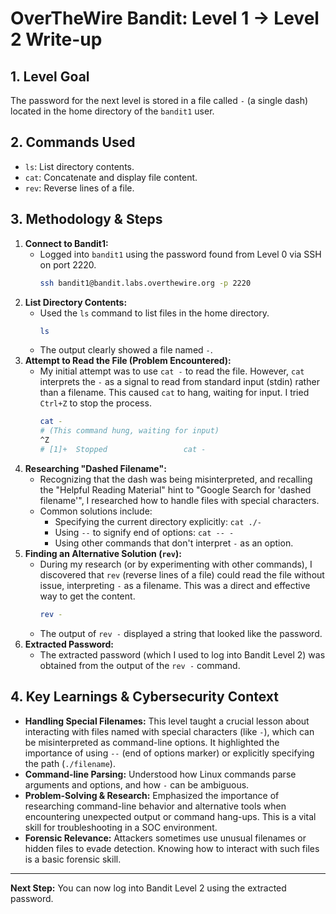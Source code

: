 # OverTheWire Bandit: Level 1 → Level 2 Write-up

## 1. Level Goal
The password for the next level is stored in a file called `-` (a single dash) located in the home directory of the `bandit1` user.

## 2. Commands Used
* `ls`: List directory contents.
* `cat`: Concatenate and display file content.
* `rev`: Reverse lines of a file.

## 3. Methodology & Steps
1.  **Connect to Bandit1:**
    * Logged into `bandit1` using the password found from Level 0 via SSH on port 2220.
        ```bash
        ssh bandit1@bandit.labs.overthewire.org -p 2220
        ```
2.  **List Directory Contents:**
    * Used the `ls` command to list files in the home directory.
        ```bash
        ls
        ```
    * The output clearly showed a file named `-`.
3.  **Attempt to Read the File (Problem Encountered):**
    * My initial attempt was to use `cat -` to read the file. However, `cat` interprets the `-` as a signal to read from standard input (stdin) rather than a filename. This caused `cat` to hang, waiting for input. I tried `Ctrl+Z` to stop the process.
        ```bash
        cat -
        # (This command hung, waiting for input)
        ^Z
        # [1]+  Stopped                 cat -
        ```
4.  **Researching "Dashed Filename":**
    * Recognizing that the dash was being misinterpreted, and recalling the "Helpful Reading Material" hint to "Google Search for 'dashed filename'", I researched how to handle files with special characters.
    * Common solutions include:
        * Specifying the current directory explicitly: `cat ./-`
        * Using `--` to signify end of options: `cat -- -`
        * Using other commands that don't interpret `-` as an option.
5.  **Finding an Alternative Solution (`rev`):**
    * During my research (or by experimenting with other commands), I discovered that `rev` (reverse lines of a file) could read the file without issue, interpreting `-` as a filename. This was a direct and effective way to get the content.
        ```bash
        rev -
        ```
    * The output of `rev -` displayed a string that looked like the password.
6.  **Extracted Password:**
    * The extracted password (which I used to log into Bandit Level 2) was obtained from the output of the `rev -` command.

## 4. Key Learnings & Cybersecurity Context
* **Handling Special Filenames:** This level taught a crucial lesson about interacting with files named with special characters (like `-`), which can be misinterpreted as command-line options. It highlighted the importance of using `--` (end of options marker) or explicitly specifying the path (`./filename`).
* **Command-line Parsing:** Understood how Linux commands parse arguments and options, and how `-` can be ambiguous.
* **Problem-Solving & Research:** Emphasized the importance of researching command-line behavior and alternative tools when encountering unexpected output or command hang-ups. This is a vital skill for troubleshooting in a SOC environment.
* **Forensic Relevance:** Attackers sometimes use unusual filenames or hidden files to evade detection. Knowing how to interact with such files is a basic forensic skill.

---

**Next Step:** You can now log into Bandit Level 2 using the extracted password.
